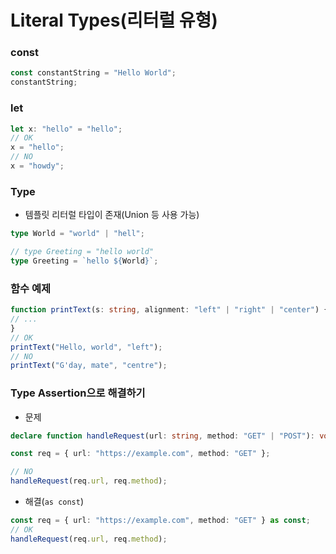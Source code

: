 # Literal Types(리터럴 유형)

### const
```typescript
const constantString = "Hello World";
constantString;
```

### let
```typescript
let x: "hello" = "hello";
// OK
x = "hello";
// NO
x = "howdy";
```

### Type
- 템플릿 리터럴 타입이 존재(Union 등 사용 가능)
```typescript
type World = "world" | "hell";

// type Greeting = "hello world"
type Greeting = `hello ${World}`;
```

### 함수 예제
```typescript
function printText(s: string, alignment: "left" | "right" | "center") {
// ...
}
// OK
printText("Hello, world", "left");
// NO
printText("G'day, mate", "centre");
```

### Type Assertion으로 해결하기
- 문제 
```typescript
declare function handleRequest(url: string, method: "GET" | "POST"): void;

const req = { url: "https://example.com", method: "GET" };

// NO
handleRequest(req.url, req.method);
```
- 해결(`as const`)
```typescript
const req = { url: "https://example.com", method: "GET" } as const;
// OK
handleRequest(req.url, req.method);
```

